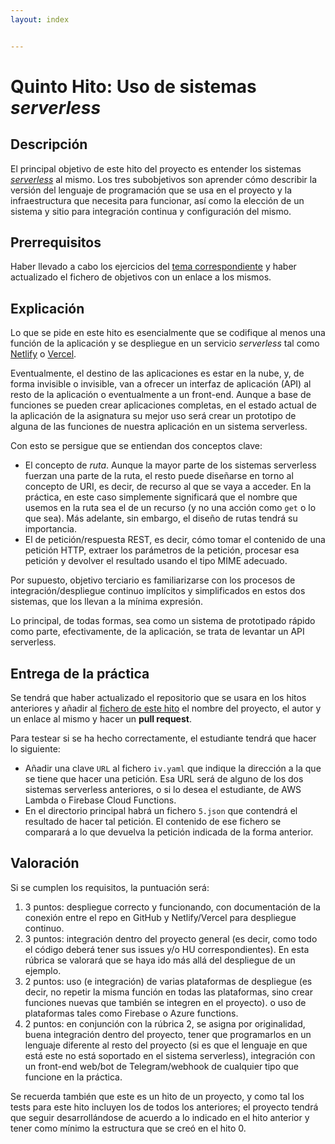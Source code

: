 ```yaml
---
layout: index


---
```

# Quinto Hito: Uso de sistemas *serverless*

## Descripción

El principal objetivo de este hito del proyecto es entender los
sistemas
[*serverless*](http://jj.github.io/IV/documentos/temas/Serverless)
al mismo. Los tres subobjetivos son aprender cómo describir la versión del
lenguaje de programación que se usa en el proyecto y la infraestructura que
necesita para funcionar, así como la elección de un sistema y sitio para
integración continua y configuración del mismo.

## Prerrequisitos

Haber llevado a cabo los ejercicios del
[tema correspondiente](http://jj.github.io/IV/documentos/temas/Serverless)
y haber actualizado el fichero de objetivos con un enlace a los mismos.

## Explicación

Lo que se pide en este hito es esencialmente que se codifique al menos
una función de la aplicación y se despliegue en un servicio
*serverless* tal como [Netlify](https://netlify.com)
o [Vercel](https://vercel.com).

Eventualmente, el destino de las aplicaciones es estar en la nube, y,
de forma invisible o invisible, van a ofrecer un interfaz de
aplicación (API) al resto de la aplicación o eventualmente a un
front-end. Aunque a base de funciones se pueden crear aplicaciones
completas, en el estado actual de la aplicación de la asignatura su
mejor uso será crear un prototipo de alguna de las funciones de
nuestra aplicación en un sistema serverless.

Con esto se persigue que se entiendan dos conceptos clave:

- El concepto de *ruta*. Aunque la mayor parte de los sistemas
  serverless fuerzan una parte de la ruta, el resto puede diseñarse en
  torno al concepto de URI, es decir, de recurso al que se vaya a
  acceder. En la práctica, en este caso simplemente significará que el
  nombre que usemos en la ruta sea el de un recurso (y no una acción
  como `get` o lo que sea). Más adelante, sin embargo, el diseño de
  rutas tendrá su importancia.
- El de petición/respuesta REST, es decir, cómo tomar el contenido de
  una petición HTTP, extraer los parámetros de la petición, procesar
  esa petición y devolver el resultado usando el tipo MIME adecuado.

Por supuesto, objetivo terciario es familiarizarse con los procesos de
integración/despliegue continuo implícitos y simplificados en estos
dos sistemas, que los llevan a la mínima expresión.

Lo principal, de todas formas, sea como un sistema de prototipado
rápido como parte, efectivamente, de la aplicación, se trata de
levantar un API serverless.

## Entrega de la práctica

Se tendrá que haber actualizado el repositorio que se usara en los hitos
anteriores y añadir al
[fichero de este hito](https://github.com/JJ/IV-20-21/blob/master/practicas/hito-5)
el nombre del proyecto, el autor y un enlace al mismo y hacer un **pull
request**.

Para testear si se ha hecho correctamente, el estudiante tendrá que
hacer lo siguiente:

- Añadir una clave `URL` al fichero `iv.yaml` que indique la dirección
  a la que se tiene que hacer una petición. Esa URL será de alguno de
  los dos sistemas serverless anteriores, o si lo desea el estudiante,
  de AWS Lambda o Firebase Cloud Functions.
- En el directorio principal habrá un fichero `5.json` que contendrá
  el resultado de hacer tal petición. El contenido de ese fichero se
  comparará a lo que devuelva la petición indicada de la forma anterior.

## Valoración

Si se cumplen los requisitos, la
puntuación será:

1. 3 puntos: despliegue correcto y funcionando, con documentación de
   la conexión entre el repo en GitHub y Netlify/Vercel para
   despliegue continuo.
2. 3 puntos: integración dentro del proyecto general (es decir, como
   todo el código deberá tener sus issues y/o HU correspondientes). En
   esta rúbrica se valorará que se haya ido más allá del despliegue de
   un ejemplo.
3. 2 puntos: uso (e integración) de varias plataformas de despliegue
   (es decir, no repetir la misma función en todas las plataformas,
   sino crear funciones nuevas que también se integren en el proyecto).
   o uso de plataformas tales como Firebase o Azure functions.
4. 2 puntos: en conjunción con la rúbrica 2, se asigna por
   originalidad, buena integración dentro del proyecto, tener que
   programarlos en un lenguaje diferente al resto del proyecto (si es
   que el lenguaje en que está este no está soportado en el sistema
   serverless), integración con un front-end web/bot de
   Telegram/webhook de cualquier tipo que funcione en la práctica.

Se recuerda también que este es un hito de un proyecto, y como tal los
tests para este hito incluyen los de todos los anteriores; el proyecto
tendrá que seguir desarrollándose de acuerdo a lo indicado en el hito
anterior y tener como mínimo la estructura que se creó en el
hito 0.
